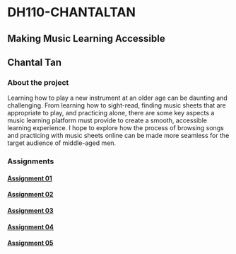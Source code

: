 # DH110-CHANTALTAN
## Making Music Learning Accessible
## Chantal Tan
### About the project
Learning how to play a new instrument at an older age can be daunting and challenging. From learning how to sight-read, finding music sheets that are appropriate to play, and practicing alone, there are some key aspects a music learning platform must provide to create a smooth, accessible learning experience. I hope to explore how the process of browsing songs and practicing with music sheets online can be made more seamless for the target audience of middle-aged men.

### Assignments
#### [Assignment 01](https://github.com/chantaltan/DH110-CHANTALTAN/tree/main/assignment01)
#### [Assignment 02](https://github.com/chantaltan/DH110-CHANTALTAN/blob/main/assignment02/README.md)
#### [Assignment 03](https://github.com/chantaltan/DH110-CHANTALTAN/blob/main/assignment03/README.md)
#### [Assignment 04](https://github.com/chantaltan/DH110-CHANTALTAN/blob/main/assignment04/README.md)
#### [Assignment 05](https://github.com/chantaltan/DH110-CHANTALTAN/blob/main/assignment05/README.md)

